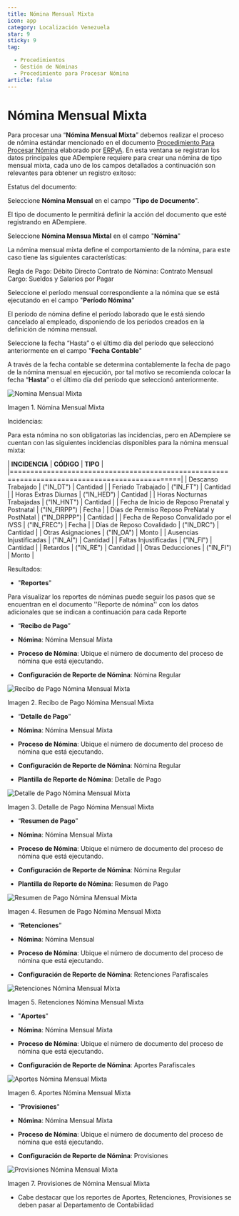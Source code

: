 ```yaml
---
title: Nómina Mensual Mixta
icon: app
category: Localización Venezuela
star: 9
sticky: 9
tag:

  - Procedimientos
  - Gestión de Nóminas
  - Procedimiento para Procesar Nómina
article: false
---
```


 **Nómina Mensual Mixta**
============================

Para procesar una “**Nómina Mensual Mixta**” debemos realizar el proceso de nómina estándar mencionado en el documento [Procedimiento Para Procesar Nómina](README.md) elaborado por [ERPyA](http://erpya.com). En esta ventana se registran los datos principales que ADempiere requiere para crear una nómina de tipo mensual mixta, cada uno de los campos detallados a continuación son relevantes para obtener un registro exitoso:

Estatus del documento:

Seleccione **Nómina Mensual** en el campo "**Tipo de Documento**".

El tipo de documento le permitirá definir la acción del documento que esté registrando en ADempiere.

Seleccione **Nómina Mensua Mixtal** en el campo "**Nómina**"

La nómina mensual mixta define el comportamiento de la nómina, para este caso tiene las siguientes características:

Regla de Pago: Débito Directo
Contrato de Nómina: Contrato Mensual
Cargo: Sueldos y Salarios por Pagar

Seleccione el período mensual correspondiente a la nómina que se está ejecutando en el campo "**Período Nómina**"

El período de nómina define el período laborado que le está siendo cancelado al empleado, disponiendo de los períodos creados en la definición de nómina mensual.

Seleccione la fecha “Hasta” o el último día del período que seleccionó anteriormente en el campo "**Fecha Contable**"

A través de la fecha contable se determina contablemente la fecha de pago de la nómina mensual en ejecución, por tal motivo se recomienda colocar la fecha “**Hasta**” o el último día del período que seleccionó anteriormente.

![Nomina Mensual Mixta](/assets/img/docs/lve/procedures/payroll/procedures-to-process-payroll/resources/mensualmixta.png)

Imagen 1. Nómina Mensual Mixta

Incidencias:

Para esta nómina no son obligatorias las incidencias, pero en ADempiere se cuentan con las siguientes incidencias disponibles para la nómina mensual mixta:

|           **INCIDENCIA**                              |     **CÓDIGO**       |    **TIPO**    |
|=======================================================+======================+================|
| Descanso Trabajado                                    |     ("IN_DT")        |    Cantidad    |
| Feriado Trabajado                                     |     ("IN_FT")        |    Cantidad    |
| Horas Extras Diurnas                                  |     ("IN_HED")       |    Cantidad    |
| Horas Nocturnas Trabajadas                            |     ("IN_HNT")       |    Cantidad    |
| Fecha de Inicio de Reposo Prenatal y Postnatal        |    ("IN_FIRPP")      |     Fecha      |
| Días de Permiso Reposo PreNatal y PostNatal           |    ("IN_DRPPP")      |    Cantidad    |
| Fecha de Reposo Convalidado por el IVSS               |     ("IN_FREC")      |     Fecha      |
| Días de Reposo Covalidado                             |     ("IN_DRC")       |    Cantidad    |
| Otras Asignaciones                                    |      ("IN_OA")       |     Monto      |
| Ausencias Injustificadas                              |      ("IN_AI")       |    Cantidad    |
| Faltas Injustificadas                                 |      ("IN_FI")       |    Cantidad    |
| Retardos                                              |      ("IN_RE")       |    Cantidad    |
| Otras Deducciones                                     |      ("IN_FI")       |     Monto      |

Resultados:

- "**Reportes**"

Para visualizar los reportes de nóminas  puede seguir los pasos que se encuentran en el documento ''Reporte de nómina'' con los datos adicionales que se indican a continuación para cada Reporte

- “**Recibo de Pago**”

- **Nómina**: Nómina Mensual Mixta

- **Proceso de Nómina**: Ubique el número de documento del proceso de nómina que está ejecutando.

- **Configuración de Reporte de Nómina**: Nómina Regular

![Recibo de Pago Nómina Mensual Mixta](/assets/img/docs/lve/procedures/payroll/procedures-to-process-payroll/resources/recibosmensualmixta.png)

Imagen 2. Recibo de Pago Nómina Mensual Mixta

- “**Detalle de Pago**”

- **Nómina**: Nómina Mensual Mixta

- **Proceso de Nómina**: Ubique el número de documento del proceso de nómina que está ejecutando.

- **Configuración de Reporte de Nómina**: Nómina Regular

- **Plantilla de Reporte de Nómina**: Detalle de Pago

![Detalle de Pago Nómina Mensual Mixta](/assets/img/docs/lve/procedures/payroll/procedures-to-process-payroll/resources/detallemensualmixta.png)

Imagen 3. Detalle de Pago Nómina Mensual Mixta

- “**Resumen de Pago**”

- **Nómina**: Nómina Mensual Mixta

- **Proceso de Nómina**: Ubique el número de documento del proceso de nómina que está ejecutando.

- **Configuración de Reporte de Nómina**: Nómina Regular

- **Plantilla de Reporte de Nómina**: Resumen de Pago

![Resumen de Pago Nómina Mensual Mixta](/assets/img/docs/lve/procedures/payroll/procedures-to-process-payroll/resources/resumenmensualmixta.png)

Imagen 4. Resumen de Pago Nómina Mensual Mixta

- “**Retenciones**”

- **Nómina**: Nómina Mensual

- **Proceso de Nómina**: Ubique el número de documento del proceso de nómina que está ejecutando.

- **Configuración de Reporte de Nómina**: Retenciones Parafiscales

![Retenciones Nómina Mensual Mixta](/assets/img/docs/lve/procedures/payroll/procedures-to-process-payroll/resources/retencionesmensualmixta.png)

Imagen 5. Retenciones Nómina Mensual Mixta

- "**Aportes**"

- **Nómina**: Nómina Mensual Mixta

- **Proceso de Nómina**: Ubique el número de documento del proceso de nómina que está ejecutando.

- **Configuración de Reporte de Nómina**: Aportes Parafiscales

![Aportes Nómina Mensual Mixta](/assets/img/docs/lve/procedures/payroll/procedures-to-process-payroll/resources/aportesmensualmixta.png)

Imagen 6. Aportes Nómina Mensual Mixta

- "**Provisiones**"

- **Nómina**: Nómina Mensual Mixta

- **Proceso de Nómina**: Ubique el número de documento del proceso de nómina que está ejecutando.

- **Configuración de Reporte de Nómina**: Provisiones

![Provisiones Nómina Mensual Mixta](/assets/img/docs/lve/procedures/payroll/procedures-to-process-payroll/resources/provisionesmensualmixta.png)

Imagen 7. Provisiones de Nómina Mensual Mixta

- Cabe destacar que los reportes de Aportes, Retenciones, Provisiones se deben pasar al Departamento de Contabilidad
